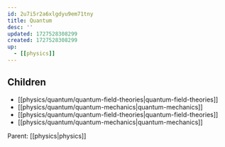 ```yaml
---
id: 2u7i5r2a6xlgdyu9em71tny
title: Quantum
desc: ''
updated: 1727528308299
created: 1727528308299
up:
  - [[physics]]
---
```


<!-- CHILDREN: auto-generated, do not edit -->

## Children
- [[physics/quantum/quantum-field-theories|quantum-field-theories]]
- [[physics/quantum/quantum-mechanics|quantum-mechanics]]
- [[physics/quantum/quantum-field-theories|quantum-field-theories]]
- [[physics/quantum/quantum-mechanics|quantum-mechanics]]

<!-- /CHILDREN -->

<!-- PARENT: auto -->
Parent: [[physics|physics]]
<!-- /PARENT -->
